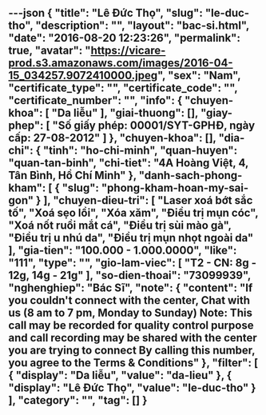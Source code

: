 ---json
{
    "title": "Lê Đức Thọ",
    "slug": "le-duc-tho",
    "description": "",
    "layout": "bac-si.html",
    "date": "2016-08-20 12:23:26",
    "permalink": true,
    "avatar": "https://vicare-prod.s3.amazonaws.com/images/2016-04-15_034257.9072410000.jpeg",
    "sex": "Nam",
    "certificate_type": "",
    "certificate_code": "",
    "certificate_number": "",
    "info": {
        "chuyen-khoa": [
            "Da liễu"
        ],
        "giai-thuong": [],
        "giay-phep": [
            "Số giấy phép: 00001/SYT-GPHĐ, ngày cấp: 27-08-2012"
        ]
    },
    "chuyen-khoa": [],
    "dia-chi": {
        "tinh": "ho-chi-minh",
        "quan-huyen": "quan-tan-binh",
        "chi-tiet": "4A Hoàng Việt, 4, Tân Bình, Hồ Chí Minh"
    },
    "danh-sach-phong-kham": [
        {
            "slug": "phong-kham-hoan-my-sai-gon"
        }
    ],
    "chuyen-dieu-tri": [
        "Laser xoá bớt sắc tố",
        "Xoá sẹo lồi",
        "Xóa xăm",
        "Điều trị mụn cóc",
        "Xoá nốt ruồi mắt cá",
        "Điều trị sùi mào gà",
        "Điều trị u nhú da",
        "Điều trị mụn nhọt ngoài da"
    ],
    "gia-tien": "100.000 - 1.000.0000",
    "like": "111",
    "type": "",
    "gio-lam-viec": [
        "T2 -  CN: 8g - 12g, 14g - 21g"
    ],
    "so-dien-thoai": "73099939",
    "nghenghiep": "Bác Sĩ",
    "note": {
        "content": "If you couldn't connect with the center, Chat with us (8 am to 7 pm, Monday to Sunday) Note: This call may be recorded for quality control purpose and call recording may be shared with the center you are trying to connect By calling this number, you agree to the Terms & Conditions"
    },
    "filter": [
        {
            "display": "Da liễu",
            "value": "da-lieu"
        },
        {
            "display": "Lê Đức Thọ",
            "value": "le-duc-tho"
        }
    ],
    "category": "",
    "tag": []
}
---
